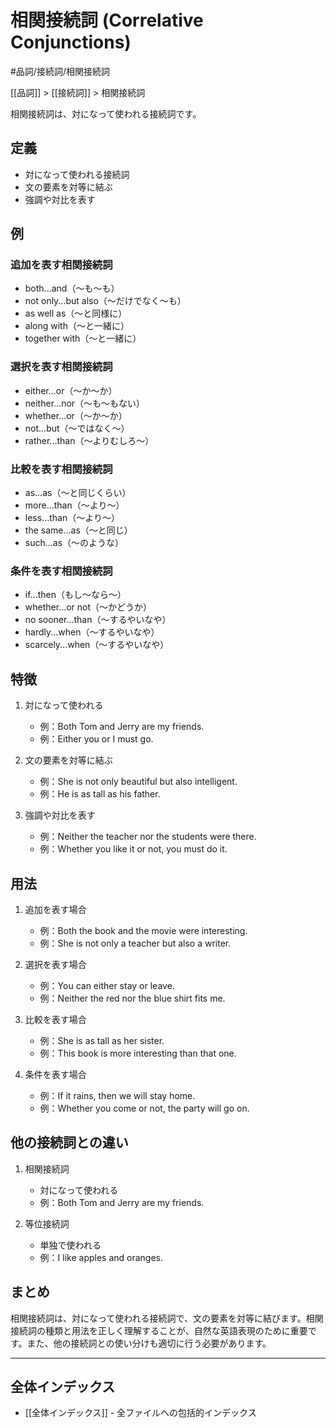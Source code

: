 # 相関接続詞 (Correlative Conjunctions)

#品詞/接続詞/相関接続詞

[[品詞]] > [[接続詞]] > 相関接続詞

相関接続詞は、対になって使われる接続詞です。

## 定義
- 対になって使われる接続詞
- 文の要素を対等に結ぶ
- 強調や対比を表す

## 例
### 追加を表す相関接続詞
- both...and（～も～も）
- not only...but also（～だけでなく～も）
- as well as（～と同様に）
- along with（～と一緒に）
- together with（～と一緒に）

### 選択を表す相関接続詞
- either...or（～か～か）
- neither...nor（～も～もない）
- whether...or（～か～か）
- not...but（～ではなく～）
- rather...than（～よりむしろ～）

### 比較を表す相関接続詞
- as...as（～と同じくらい）
- more...than（～より～）
- less...than（～より～）
- the same...as（～と同じ）
- such...as（～のような）

### 条件を表す相関接続詞
- if...then（もし～なら～）
- whether...or not（～かどうか）
- no sooner...than（～するやいなや）
- hardly...when（～するやいなや）
- scarcely...when（～するやいなや）

## 特徴
1. 対になって使われる
   - 例：Both Tom and Jerry are my friends.
   - 例：Either you or I must go.

2. 文の要素を対等に結ぶ
   - 例：She is not only beautiful but also intelligent.
   - 例：He is as tall as his father.

3. 強調や対比を表す
   - 例：Neither the teacher nor the students were there.
   - 例：Whether you like it or not, you must do it.

## 用法
1. 追加を表す場合
   - 例：Both the book and the movie were interesting.
   - 例：She is not only a teacher but also a writer.

2. 選択を表す場合
   - 例：You can either stay or leave.
   - 例：Neither the red nor the blue shirt fits me.

3. 比較を表す場合
   - 例：She is as tall as her sister.
   - 例：This book is more interesting than that one.

4. 条件を表す場合
   - 例：If it rains, then we will stay home.
   - 例：Whether you come or not, the party will go on.

## 他の接続詞との違い
1. 相関接続詞
   - 対になって使われる
   - 例：Both Tom and Jerry are my friends.

2. 等位接続詞
   - 単独で使われる
   - 例：I like apples and oranges.

## まとめ
相関接続詞は、対になって使われる接続詞で、文の要素を対等に結びます。相関接続詞の種類と用法を正しく理解することが、自然な英語表現のために重要です。また、他の接続詞との使い分けも適切に行う必要があります。

---

## 全体インデックス
- [[全体インデックス]] - 全ファイルへの包括的インデックス 